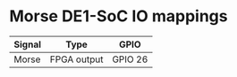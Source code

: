 Morse DE1-SoC IO mappings
=========================

| Signal | Type        | GPIO     |
|--------| ----------- |----------|
| Morse  | FPGA output | GPIO 26  |



